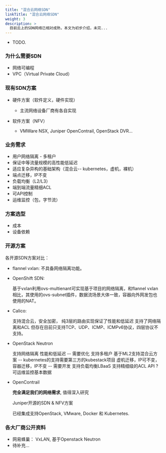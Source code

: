 ```yaml
---
title: "混合云网络SDN"
linkTitle: "混合云网络SDN"
weight: 3
description: >
  目前云上的SDN网络已相对成熟，本文为初步介绍，未完... 
---
```


* TODO.

### 为什么需要SDN

* 网络可编程
* VPC（Virtual Private Cloud）

### 现有SDN方案

* 硬件方案（软件定义，硬件实现）
  * 主流网络设备厂商有各自实现

* 软件方案（NFV）
  * VMWare NSX, Juniper OpenContrail, OpenStack DVR...

### 业务需求

* 用户网络隔离 - 多租户
* 保证中等流量规模的高性能低延迟
* 适应复杂异构的基础架构（混合云-- kubernetes，虚机，裸机）
* 端点迁移，IP不变
* 负载均衡（L2/L3）
* 端到端流量精细ACL
* 可API控制
* 运维监控（包，字节流）

### 方案选型
* 成本
* 设备依赖

### 开源方案

各开源SDN方案对比：
* flannel vxlan:
  不具备网络隔离功能。

* OpenShift SDN:

  基于vxlan利用ovs-multienant可实现基于项目的网络隔离，和flannel vxlan相比，其使用的ovs-subnet插件，数据流场景大体一致，容器向外网发包也使用的NAT。

* Calico:

  支持混合云，安全加密，
  纯3层的路由实现保证了性能和低延迟
  支持了网络隔离和ACL
  但存在目前只支持TCP、UDP、ICMP、ICMPv6协议，四层协议不支持。

* OpenStack Neutron

  支持网络隔离
  性能和低延迟 -- 需要优化
  支持多租户
  基于ML2支持混合云方案 -- kubernetes的支持需要第三方的kubestack项目
  虚机迁移，IP可不变，容器迁移，IP不变 -- 需要开发
  支持负载均衡LBaaS
  支持精细级的ACL
  API ?
  可运维监控基本数据

* OpenContrail

  **完全满足我们的网络需求**, 值得深入研究

  Juniper开源的SDN & NFV方案

  已经集成支持OpenStack, VMware, Docker 和 Kubernetes.

### 各大厂商公开资料

* 网易蜂巢： VxLAN, 基于Openstack Neutron
* 待补充...
